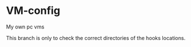 # VM-config
My own pc vms

This branch is only to check the correct directories of the hooks locations.
